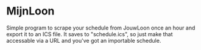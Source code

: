 # MijnLoon

Simple program to scrape your schedule from JouwLoon once an hour and export it to an ICS file. It saves to "schedule.ics", so just make that accessable via a URL and you've got an importable schedule.
